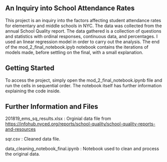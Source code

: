 An Inquiry into School Attendance Rates
---------------------------------------
This project is an inquiry into the factors affecting student attendance rates for elementary and middle schools in NYC. The data was collected from the annual School Quality report. The data gathered is a collection of questions and statistics with ordinal responses, continuous data, and percentages. I used an linear regression model in order to carry out the analysis. The end of the mod_2_final_notebook.ipyb notebook contains the iterations of models made, before settling on the final, with a small explanation. 

Getting Started
---------------
To access the project, simply open the mod_2_final_notebook.ipynb file and run the cells in sequential order. The notebook itself has further information explaining the code inside. 

Further Information and Files
-----------------------------
201819_ems_sq_results.xlsx : Orginial data file from https://infohub.nyced.org/reports/school-quality/school-quality-reports-and-resources

sqr.csv : Cleaned data file.

data_cleaning_notebook_final.ipynb : Notebook used to clean and process the original data.
